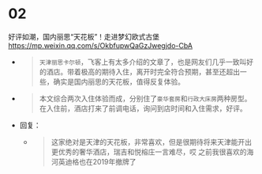 
# 02

好评如潮，国内丽思“天花板”！走进梦幻欧式古堡 https://mp.weixin.qq.com/s/OkbfupwQaGzJwegjdo-CbA
- > `天津丽思卡尔顿`，飞客上有太多介绍的文章了，也是网友们几乎一致叫好的酒店。带着极高的期待入住，离开时完全符合预期，甚至还超出一些，确实是国内丽思的天花板，值得反复体验。
- > 本文综合两次入住体验而成，分别住了`豪华套房`和`行政大床房`两种房型。在入住前，酒店打来了前调电话，询问到店时间和入住需求，好评。
- 回复：
  * > 这家绝对是天津的天花板，非常喜欢，但是很期待将来天津能开出更优秀的奢华酒店，瑞吉和悦榕庄一言难尽，哎 之前我很喜欢的海河英迪格也在2019年撤牌了

